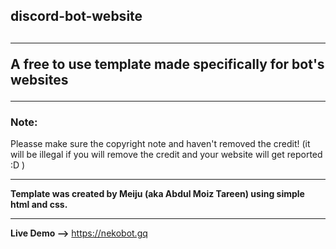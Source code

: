 <h2>discord-bot-website<h2>

  ---
  
A free to use template made specifically for bot's websites

---


<h3>Note:</h3>
Pleasse make sure the copyright note and haven't removed the credit! (it will be illegal if you will remove the credit and your website will get reported :D )

---

**Template was created by Meiju (aka Abdul Moiz Tareen) using simple html and css.**

---

**Live Demo -->** https://nekobot.gq
